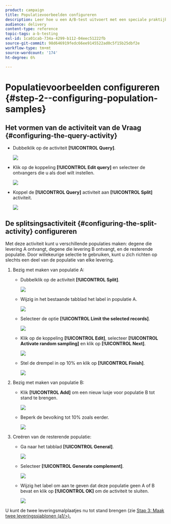 ```yaml
---
product: campaign
title: Populatievoorbeelden configureren
description: Leer hoe u een A/B-test uitvoert met een speciale praktijkcase.
audience: delivery
content-type: reference
topic-tags: a-b-testing
exl-id: 1ca01cab-734a-4299-b112-04eec51222fb
source-git-commit: 98d646919fedc66ee9145522ad0c5f15b25dbf2e
workflow-type: tm+mt
source-wordcount: '174'
ht-degree: 6%

---
```


# Populatievoorbeelden configureren {#step-2--configuring-population-samples}

## Het vormen van de activiteit van de Vraag {#configuring-the-query-activity}

* Dubbelklik op de activiteit **[!UICONTROL Query]**.

   ![](assets/use_case_abtesting_createrecipients_001.png)

* Klik op de koppeling **[!UICONTROL Edit query]** en selecteer de ontvangers die u als doel wilt instellen.

   ![](assets/use_case_abtesting_createrecipients_002.png)

* Koppel de **[!UICONTROL Query]** activiteit aan **[!UICONTROL Split]** activiteit.

   ![](assets/use_case_abtesting_createrecipients_003.png)

## De splitsingsactiviteit {#configuring-the-split-activity} configureren

Met deze activiteit kunt u verschillende populaties maken: degene die levering A ontvangt, degene die levering B ontvangt, en de resterende populatie. Door willekeurige selectie te gebruiken, kunt u zich richten op slechts een deel van de populatie van elke levering.

1. Bezig met maken van populatie A:

   * Dubbelklik op de activiteit **[!UICONTROL Split]**.

      ![](assets/use_case_abtesting_createrecipients_004.png)

   * Wijzig in het bestaande tabblad het label in populatie A.

      ![](assets/use_case_abtesting_createrecipients_005.png)

   * Selecteer de optie **[!UICONTROL Limit the selected records]**.

      ![](assets/use_case_abtesting_createrecipients_006.png)

   * Klik op de koppeling **[!UICONTROL Edit]**, selecteer **[!UICONTROL Activate random sampling]** en klik op **[!UICONTROL Next]**.

      ![](assets/use_case_abtesting_createrecipients_007.png)

   * Stel de drempel in op 10% en klik op **[!UICONTROL Finish]**.

      ![](assets/use_case_abtesting_createrecipients_008.png)

1. Bezig met maken van populatie B:

   * Klik **[!UICONTROL Add]** om een nieuw lusje voor populatie B tot stand te brengen.

      ![](assets/use_case_abtesting_createrecipients_009.png)

   * Beperk de bevolking tot 10% zoals eerder.

      ![](assets/use_case_abtesting_createrecipients_010.png)

1. Creëren van de resterende populatie:

   * Ga naar het tabblad **[!UICONTROL General]**. 

      ![](assets/use_case_abtesting_createrecipients_011.png)

   * Selecteer **[!UICONTROL Generate complement]**.

      ![](assets/use_case_abtesting_createrecipients_012.png)

   * Wijzig het label om aan te geven dat deze populatie geen A of B bevat en klik op **[!UICONTROL OK]** om de activiteit te sluiten.

      ![](assets/use_case_abtesting_createrecipients_013.png)

U kunt de twee leveringsmalplaatjes nu tot stand brengen (zie [Stap 3: Maak twee leveringssjablonen (a1/>).](../../delivery/using/a-b-testing-uc-delivery-templates.md)
